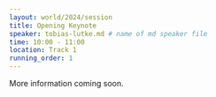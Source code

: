 ```yaml
---
layout: world/2024/session
title: Opening Keynote
speaker: tobias-lutke.md # name of md speaker file
time: 10:00 - 11:00
location: Track 1
running_order: 1
---
```


More information coming soon.